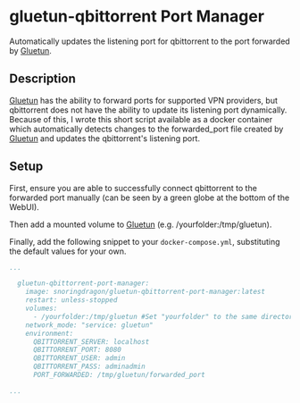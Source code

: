 # gluetun-qbittorrent Port Manager
Automatically updates the listening port for qbittorrent to the port forwarded by [Gluetun](https://github.com/qdm12/gluetun/).

## Description
[Gluetun](https://github.com/qdm12/gluetun/) has the ability to forward ports for supported VPN providers, 
but qbittorrent does not have the ability to update its listening port dynamically.
Because of this, I wrote this short script available as a docker container which automatically detects changes to the 
forwarded_port file created by [Gluetun](https://github.com/qdm12/gluetun/) and updates the qbittorrent's listening port.

## Setup
First, ensure you are able to successfully connect qbittorrent to the forwarded port manually (can be seen by a green globe at the bottom of the WebUI).

Then add a mounted volume to [Gluetun](https://github.com/qdm12/gluetun/) (e.g. /yourfolder:/tmp/gluetun).

Finally, add the following snippet to your `docker-compose.yml`, substituting the default values for your own.

```yml
...

  gluetun-qbittorrent-port-manager:
    image: snoringdragon/gluetun-qbittorrent-port-manager:latest
    restart: unless-stopped
    volumes:
      - /yourfolder:/tmp/gluetun #Set "yourfolder" to the same directory you used for Gluetun
    network_mode: "service: gluetun"
    environment:
      QBITTORRENT_SERVER: localhost
      QBITTORRENT_PORT: 8080
      QBITTORRENT_USER: admin
      QBITTORRENT_PASS: adminadmin
      PORT_FORWARDED: /tmp/gluetun/forwarded_port

...
```
